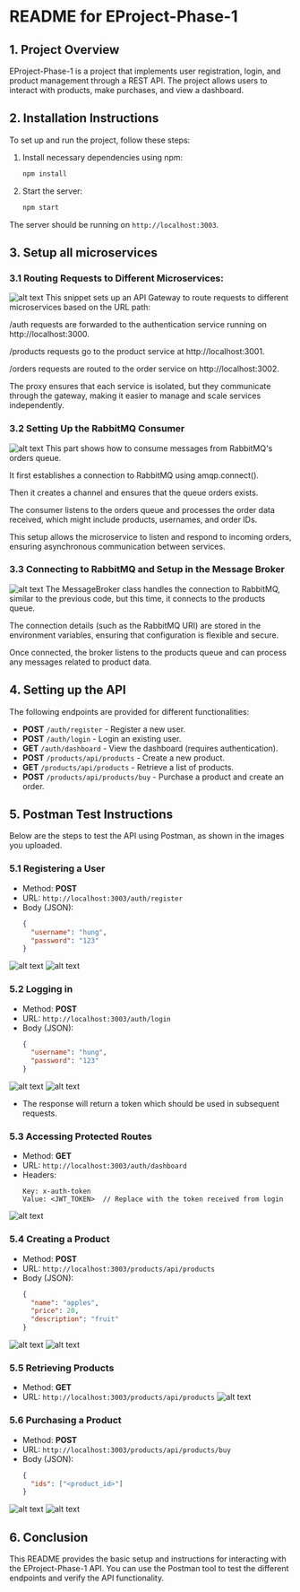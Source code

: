 
# README for EProject-Phase-1

## 1. Project Overview

EProject-Phase-1 is a project that implements user registration, login, and product management through a REST API. The project allows users to interact with products, make purchases, and view a dashboard.

## 2. Installation Instructions

To set up and run the project, follow these steps:

1. Install necessary dependencies using npm:
   ```bash
   npm install
   ```
2. Start the server:
   ```bash
   npm start
   ```

The server should be running on `http://localhost:3003`.

## 3.	Setup all microservices
### 3.1 Routing Requests to Different Microservices:
![alt text](<img/image copy.png>)
This snippet sets up an API Gateway to route requests to different microservices based on the URL path:

/auth requests are forwarded to the authentication service running on http://localhost:3000.

/products requests go to the product service at http://localhost:3001.

/orders requests are routed to the order service on http://localhost:3002.

The proxy ensures that each service is isolated, but they communicate through the gateway, making it easier to manage and scale services independently.

### 3.2 Setting Up the RabbitMQ Consumer
![alt text](<img/image copy 2.png>)
This part shows how to consume messages from RabbitMQ's orders queue.

It first establishes a connection to RabbitMQ using amqp.connect().

Then it creates a channel and ensures that the queue orders exists.

The consumer listens to the orders queue and processes the order data received, which might include products, usernames, and order IDs.

This setup allows the microservice to listen and respond to incoming orders, ensuring asynchronous communication between services.

### 3.3 Connecting to RabbitMQ and Setup in the Message Broker
![alt text](<img/image copy 3.png>)
The MessageBroker class handles the connection to RabbitMQ, similar to the previous code, but this time, it connects to the products queue.

The connection details (such as the RabbitMQ URI) are stored in the environment variables, ensuring that configuration is flexible and secure.

Once connected, the broker listens to the products queue and can process any messages related to product data.

## 4. Setting up the API

The following endpoints are provided for different functionalities:

- **POST** `/auth/register` - Register a new user.
- **POST** `/auth/login` - Login an existing user.
- **GET** `/auth/dashboard` - View the dashboard (requires authentication).
- **POST** `/products/api/products` - Create a new product.
- **GET** `/products/api/products` - Retrieve a list of products.
- **POST** `/products/api/products/buy` - Purchase a product and create an order.

## 5. Postman Test Instructions

Below are the steps to test the API using Postman, as shown in the images you uploaded.

### 5.1 Registering a User
- Method: **POST**
- URL: `http://localhost:3003/auth/register`
- Body (JSON):
  ```json
  {
    "username": "hung",
    "password": "123"
  }
  ```
![alt text](<img/Screenshot 2025-10-06 132038.png>)
![alt text](<img/Screenshot 2025-10-06 132020.png>)
### 5.2 Logging in
- Method: **POST**
- URL: `http://localhost:3003/auth/login`
- Body (JSON):
  ```json
  {
    "username": "hung",
    "password": "123"
  }
  ```
![alt text](<img/Screenshot 2025-10-06 132226.png>)
![alt text](<img/Screenshot 2025-10-06 132252.png>)

- The response will return a token which should be used in subsequent requests.

### 5.3 Accessing Protected Routes
- Method: **GET**
- URL: `http://localhost:3003/auth/dashboard`
- Headers:
  ```
  Key: x-auth-token
  Value: <JWT_TOKEN>  // Replace with the token received from login
  ```
![alt text](<img/Screenshot 2025-10-06 200353.png>)

### 5.4 Creating a Product
- Method: **POST**
- URL: `http://localhost:3003/products/api/products`
- Body (JSON):
  ```json
  {
    "name": "apples",
    "price": 20,
    "description": "fruit"
  }
  ```
![alt text](<img/Screenshot 2025-10-06 200518.png>)
![alt text](<img/Screenshot 2025-10-06 200542.png>)

### 5.5 Retrieving Products
- Method: **GET**
- URL: `http://localhost:3003/products/api/products`
![alt text](img/image.png)
### 5.6 Purchasing a Product
- Method: **POST**
- URL: `http://localhost:3003/products/api/products/buy`
- Body (JSON):
  ```json
  {
    "ids": ["<product_id>"]
  }
  ```
![alt text](<img/Screenshot 2025-10-06 200846.png>)
![alt text](<img/Screenshot 2025-10-06 200917.png>)
## 6. Conclusion

This README provides the basic setup and instructions for interacting with the EProject-Phase-1 API. You can use the Postman tool to test the different endpoints and verify the API functionality.
